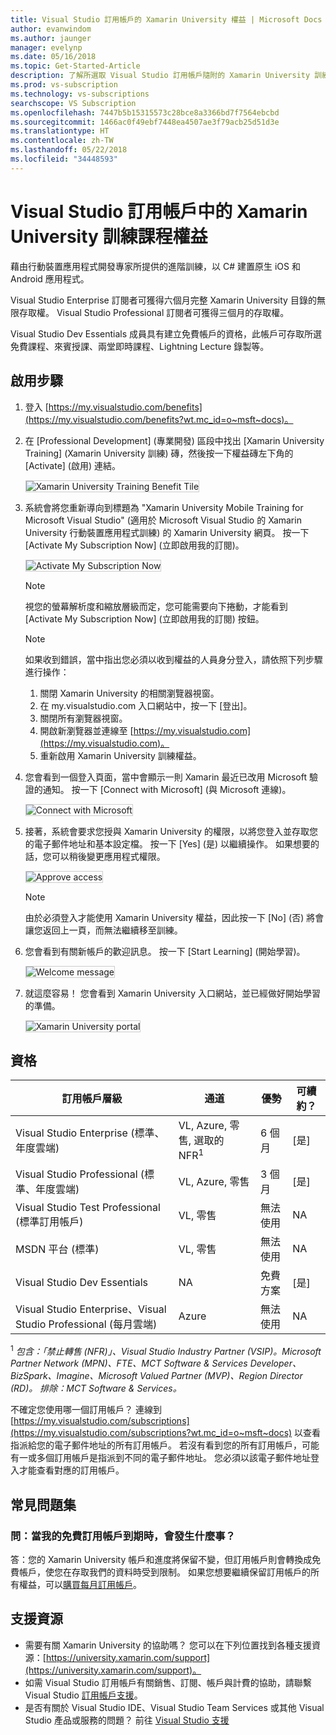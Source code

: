 ```yaml
---
title: Visual Studio 訂用帳戶的 Xamarin University 權益 | Microsoft Docs
author: evanwindom
ms.author: jaunger
manager: evelynp
ms.date: 05/16/2018
ms.topic: Get-Started-Article
description: 了解所選取 Visual Studio 訂用帳戶隨附的 Xamarin University 訓練課程訂用帳戶。
ms.prod: vs-subscription
ms.technology: vs-subscriptions
searchscope: VS Subscription
ms.openlocfilehash: 7447b5b15315573c28bce8a3366bd7f7564ebcbd
ms.sourcegitcommit: 1466ac0f49ebf7448ea4507ae3f79acb25d51d3e
ms.translationtype: HT
ms.contentlocale: zh-TW
ms.lasthandoff: 05/22/2018
ms.locfileid: "34448593"
---
```

# <a name="xamarin-university-training-benefit-in-visual-studio-subscriptions"></a>Visual Studio 訂用帳戶中的 Xamarin University 訓練課程權益

藉由行動裝置應用程式開發專家所提供的進階訓練，以 C# 建置原生 iOS 和 Android 應用程式。 

Visual Studio Enterprise 訂閱者可獲得六個月完整 Xamarin University 目錄的無限存取權。  Visual Studio Professional 訂閱者可獲得三個月的存取權。  

Visual Studio Dev Essentials 成員具有建立免費帳戶的資格，此帳戶可存取所選免費課程、來賓授課、兩堂即時課程、Lightning Lecture 錄製等。  


## <a name="activation-steps"></a>啟用步驟
1.  登入 [https://my.visualstudio.com/benefits](https://my.visualstudio.com/benefits?wt.mc_id=o~msft~docs)。 
2.  在 [Professional Development] \(專業開發\) 區段中找出 [Xamarin University Training] \(Xamarin University 訓練\) 磚，然後按一下權益磚左下角的 [Activate] \(啟用\) 連結。    

    <img alt="Xamarin University Training Benefit Tile" src="_img/vs-xamarin/vs-xamarin-tile.png" style="border: 1px solid #CCCCCC" />
 
3.  系統會將您重新導向到標題為 "Xamarin University Mobile Training for Microsoft Visual Studio" (適用於 Microsoft Visual Studio 的 Xamarin University 行動裝置應用程式訓練) 的 Xamarin University 網頁。  按一下 [Activate My Subscription Now] \(立即啟用我的訂閱\)。 

    <img alt="Activate My Subscription Now" src="_img/vs-xamarin/vs-xamarin-activate.png" style="border: 1px solid #CCCCCC" />

    > [!NOTE]
    > 視您的螢幕解析度和縮放層級而定，您可能需要向下捲動，才能看到 [Activate My Subscription Now] \(立即啟用我的訂閱\) 按鈕。
    
    > [!NOTE]
    > 如果收到錯誤，當中指出您必須以收到權益的人員身分登入，請依照下列步驟進行操作：
    > 1. 關閉 Xamarin University 的相關瀏覽器視窗。
    > 2. 在 my.visualstudio.com 入口網站中，按一下 [登出]。
    > 3. 關閉所有瀏覽器視窗。 
    > 4. 開啟新瀏覽器並連線至 [https://my.visualstudio.com](https://my.visualstudio.com)。
    > 5. 重新啟用 Xamarin University 訓練權益。 

4.  您會看到一個登入頁面，當中會顯示一則 Xamarin 最近已改用 Microsoft 驗證的通知。  按一下 [Connect with Microsoft] \(與 Microsoft 連線\)。 

    <img alt="Connect with Microsoft" src="_img/vs-xamarin/vs-xamarin-connect.png" style="border: 1px solid #CCCCCC" />

5. 接著，系統會要求您授與 Xamarin University 的權限，以將您登入並存取您的電子郵件地址和基本設定檔。  按一下 [Yes] \(是\) 以繼續操作。 如果想要的話，您可以稍後變更應用程式權限。

    <img alt="Approve access" src="_img/vs-xamarin/vs-xamarin-access.png" style="border: 1px solid #CCCCCC" />

    > [!NOTE]
    > 由於必須登入才能使用 Xamarin University 權益，因此按一下 [No] \(否\) 將會讓您返回上一頁，而無法繼續移至訓練。 


6. 您會看到有關新帳戶的歡迎訊息。  按一下 [Start Learning] \(開始學習\)。

    <img alt="Welcome message" src="_img/vs-xamarin/vs-xamarin-confirm.png" style="border: 1px solid #CCCCCC" />

7. 就這麼容易！  您會看到 Xamarin University 入口網站，並已經做好開始學習的準備。  

     <img alt="Xamarin University portal" src="_img/vs-xamarin/vs-xamarin-portal.png" style="border: 1px solid #CCCCCC" />

## <a name="eligibility"></a>資格
| 訂用帳戶層級                                                 |     通道                                            | 優勢                                                          | 可續約？    |
|--------------------------------------------------------------------|---------------------------------------------------------|------------------------------------------------------------------|---------------|
| Visual Studio Enterprise (標準、年度雲端)   | VL, Azure, 零售, 選取的 NFR<sup>1</sup> | 6 個月       |  [是] |
| Visual Studio Professional (標準、年度雲端) | VL, Azure, 零售                                       | 3 個月       |  [是] |
| Visual Studio Test Professional (標準訂用帳戶)                         | VL, 零售                                              | 無法使用                                             |  NA        |
| MSDN 平台 (標準)                                          | VL, 零售                                              | 無法使用                                             |  NA        |
| Visual Studio Dev Essentials | NA  | 免費方案                                             |  [是]        |
| Visual Studio Enterprise、Visual Studio Professional (每月雲端) | Azure                                       | 無法使用                                                           |NA|

<sup>1</sup>  *包含：「禁止轉售 (NFR)」、Visual Studio Industry Partner (VSIP)。Microsoft Partner Network (MPN)、FTE、MCT Software & Services Developer、BizSpark、Imagine、Microsoft Valued Partner (MVP)、Region Director (RD)。 排除：MCT Software & Services。*


不確定您使用哪一個訂用帳戶？  連線到 [https://my.visualstudio.com/subscriptions](https://my.visualstudio.com/subscriptions?wt.mc_id=o~msft~docs) 以查看指派給您的電子郵件地址的所有訂用帳戶。 若沒有看到您的所有訂用帳戶，可能有一或多個訂用帳戶是指派到不同的電子郵件地址。  您必須以該電子郵件地址登入才能查看對應的訂用帳戶。 

## <a name="frequently-asked-questions"></a>常見問題集
### <a name="q--what-happens-when-my-free-subscription-expires"></a>問：當我的免費訂用帳戶到期時，會發生什麼事？
答：您的 Xamarin University 帳戶和進度將保留不變，但訂用帳戶則會轉換成免費帳戶，使您在存取我們的資料時受到限制。 如果您想要繼續保留訂用帳戶的所有權益，可以[購買每月訂用帳戶](https://aka.ms/buy-xamarin-university)。

## <a name="support-resources"></a>支援資源
-  需要有關 Xamarin University 的協助嗎？  您可以在下列位置找到各種支援資源：[https://university.xamarin.com/support](https://university.xamarin.com/support)。
-  如需 Visual Studio 訂用帳戶有關銷售、訂閱、帳戶與計費的協助，請聯繫 Visual Studio [訂用帳戶支援](https://www.visualstudio.com/subscriptions/support/)。
-  是否有關於 Visual Studio IDE、Visual Studio Team Services 或其他 Visual Studio 產品或服務的問題？  前往 [Visual Studio 支援](https://www.visualstudio.com/support/) 
